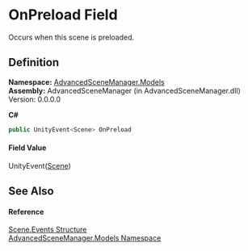 # OnPreload Field


Occurs when this scene is preloaded.



## Definition
**Namespace:** <a href="N_AdvancedSceneManager_Models">AdvancedSceneManager.Models</a>  
**Assembly:** AdvancedSceneManager (in AdvancedSceneManager.dll) Version: 0.0.0.0

**C#**
``` C#
public UnityEvent<Scene> OnPreload
```



#### Field Value
UnityEvent(<a href="T_AdvancedSceneManager_Models_Scene">Scene</a>)

## See Also


#### Reference
<a href="T_AdvancedSceneManager_Models_Scene_Events">Scene.Events Structure</a>  
<a href="N_AdvancedSceneManager_Models">AdvancedSceneManager.Models Namespace</a>  
